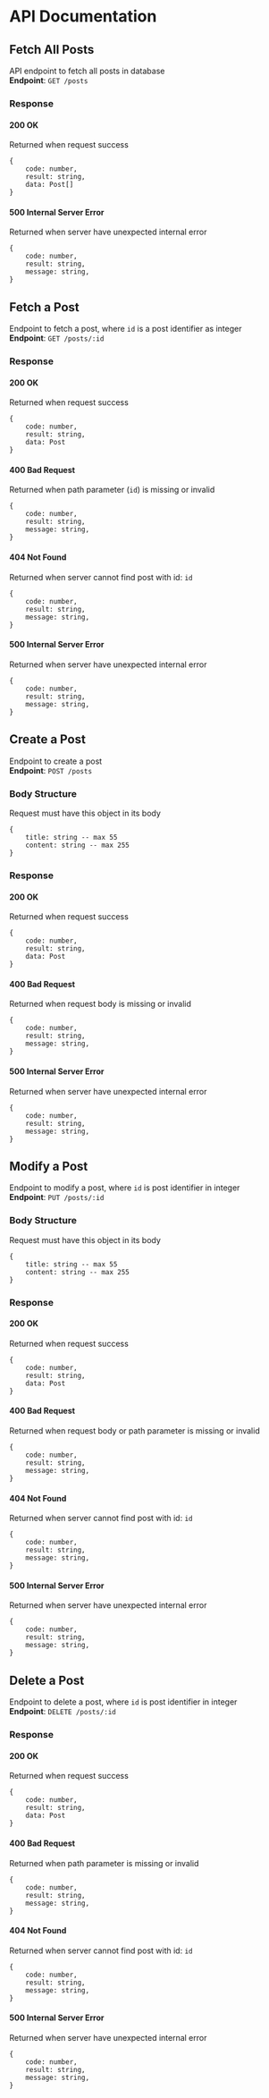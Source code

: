 # API Documentation
## Fetch All Posts
API endpoint to fetch all posts in database  
**Endpoint**: `GET /posts`  

### Response
#### 200 OK
Returned when request success
```
{
    code: number,
    result: string,
    data: Post[]
}
```
#### 500 Internal Server Error
Returned when server have unexpected internal error
```
{
    code: number,
    result: string,
    message: string,
}
```

## Fetch a Post
Endpoint to fetch a post, where `id` is a post identifier as integer  
**Endpoint**: `GET /posts/:id`

### Response
#### 200 OK
Returned when request success
```
{
    code: number,
    result: string,
    data: Post
}
```
#### 400 Bad Request
Returned when path parameter (`id`) is missing or invalid
```
{
    code: number,
    result: string,
    message: string,
}
```
#### 404 Not Found
Returned when server cannot find post with id: `id`
```
{
    code: number,
    result: string,
    message: string,
}
```
#### 500 Internal Server Error
Returned when server have unexpected internal error
```
{
    code: number,
    result: string,
    message: string,
}
```

## Create a Post
Endpoint to create a post  
**Endpoint**: `POST /posts`

### Body Structure
Request must have this object in its body
```
{
    title: string -- max 55
    content: string -- max 255
}
```

### Response
#### 200 OK
Returned when request success
```
{
    code: number,
    result: string,
    data: Post
}
```
#### 400 Bad Request
Returned when request body is missing or invalid
```
{
    code: number,
    result: string,
    message: string,
}
```
#### 500 Internal Server Error
Returned when server have unexpected internal error
```
{
    code: number,
    result: string,
    message: string,
}
```

## Modify a Post
Endpoint to modify a post, where `id` is post identifier in integer  
**Endpoint**: `PUT /posts/:id`

### Body Structure
Request must have this object in its body
```
{
    title: string -- max 55
    content: string -- max 255
}
```

### Response
#### 200 OK
Returned when request success
```
{
    code: number,
    result: string,
    data: Post
}
```
#### 400 Bad Request
Returned when request body or path parameter is missing or invalid
```
{
    code: number,
    result: string,
    message: string,
}
```
#### 404 Not Found
Returned when server cannot find post with id: `id`
```
{
    code: number,
    result: string,
    message: string,
}
```
#### 500 Internal Server Error
Returned when server have unexpected internal error
```
{
    code: number,
    result: string,
    message: string,
}
```

## Delete a Post
Endpoint to delete a post, where `id` is post identifier in integer  
**Endpoint**: `DELETE /posts/:id`

### Response
#### 200 OK
Returned when request success
```
{
    code: number,
    result: string,
    data: Post
}
```
#### 400 Bad Request
Returned when path parameter is missing or invalid
```
{
    code: number,
    result: string,
    message: string,
}
```
#### 404 Not Found
Returned when server cannot find post with id: `id`
```
{
    code: number,
    result: string,
    message: string,
}
```
#### 500 Internal Server Error
Returned when server have unexpected internal error
```
{
    code: number,
    result: string,
    message: string,
}
```